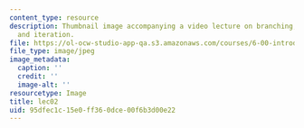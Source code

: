 ```yaml
---
content_type: resource
description: Thumbnail image accompanying a video lecture on branching, conditionals,
  and iteration.
file: https://ol-ocw-studio-app-qa.s3.amazonaws.com/courses/6-00-introduction-to-computer-science-and-programming-fall-2008/95dfec1c15e0ff360dce00f6b3d00e22_lec02.jpg
file_type: image/jpeg
image_metadata:
  caption: ''
  credit: ''
  image-alt: ''
resourcetype: Image
title: lec02
uid: 95dfec1c-15e0-ff36-0dce-00f6b3d00e22
---
```

